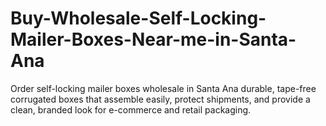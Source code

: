 # Buy-Wholesale-Self-Locking-Mailer-Boxes-Near-me-in-Santa-Ana
Order self-locking mailer boxes wholesale in Santa Ana durable, tape-free corrugated boxes that assemble easily, protect shipments, and provide a clean, branded look for e-commerce and retail packaging.
